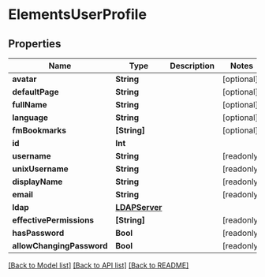 # ElementsUserProfile

## Properties

Name | Type | Description | Notes
------------ | ------------- | ------------- | -------------
**avatar** | **String** |  | [optional] 
**defaultPage** | **String** |  | [optional] 
**fullName** | **String** |  | [optional] 
**language** | **String** |  | [optional] 
**fmBookmarks** | **[String]** |  | [optional] 
**id** | **Int** |  | 
**username** | **String** |  | [readonly] 
**unixUsername** | **String** |  | [readonly] 
**displayName** | **String** |  | [readonly] 
**email** | **String** |  | [readonly] 
**ldap** | [**LDAPServer**](LDAPServer.md) |  | 
**effectivePermissions** | **[String]** |  | [readonly] 
**hasPassword** | **Bool** |  | [readonly] 
**allowChangingPassword** | **Bool** |  | [readonly] 

[[Back to Model list]](../#documentation-for-models) [[Back to API list]](../#documentation-for-api-endpoints) [[Back to README]](../)


